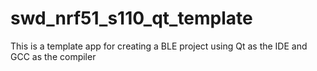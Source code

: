 # swd_nrf51_s110_qt_template
This is a template app for creating a BLE project using Qt as the IDE and GCC as the compiler
